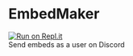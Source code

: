 # EmbedMaker
[![Run on Repl.it](https://repl.it/badge/github/enffinity/EmbedMaker)](https://repl.it/github/enffinity/EmbedMaker) <br>
Send embeds as a user on Discord
